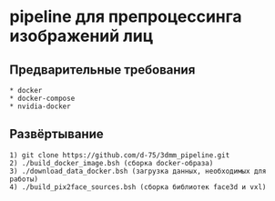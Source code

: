 # pipeline для препроцессинга изображений лиц

## Предварительные требования
	* docker
	* docker-compose
	* nvidia-docker

## Развёртывание
	1) git clone https://github.com/d-75/3dmm_pipeline.git
	2) ./build_docker_image.bsh (сборка docker-образа)
	3) ./download_data_docker.bsh (загрузка данных, необходимых для работы)
	4) ./build_pix2face_sources.bsh (сборка библиотек face3d и vxl)
